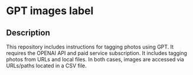 # GPT images label

## Description
This repository includes instructions for tagging photos using GPT. It requires the OPENAI API and paid service subscription. It includes tagging photos from URLs and local files. In both cases, images are accessed via URLs/paths located in a CSV file.

